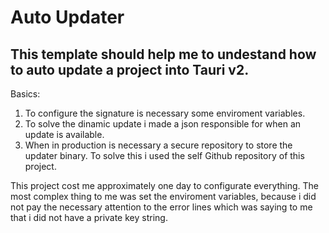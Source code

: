 #  Auto Updater

## This template should help me to undestand how to auto update a project into Tauri v2.

Basics:
 1. To configure the signature is necessary some enviroment variables.
 2. To solve the dinamic update i made a json responsible for when an
    update is available.
 3. When in production is necessary a secure repository to store the
    updater binary. To solve this i used the self Github repository of
    this project.

This project cost me approximately one day to configurate everything.
The most complex thing to me was set the enviroment variables, because i did not pay the necessary attention to the error lines which was saying to me that i did not have a private key string.